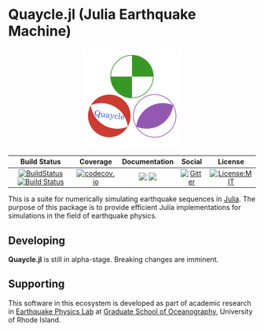 # Quaycle.jl (Julia Earthquake Machine)

<p align="center">
  <img src="/assets/logo.svg" alt="Quaycle.jl" width="200"/>
</p>

| Build Status | Coverage | Documentation  | Social | License |
|:---:|:---:|:---:|:---:|:---:|
| [![BuildStatus](https://travis-ci.com/shipengcheng1230/Quaycle.jl.svg?token=zsZu59CsqQTTp7wzi7zP&branch=master)](https://travis-ci.com/shipengcheng1230/Quaycle.jl) [![Build Status](https://dev.azure.com/jsjyspc/Julia%20Earthquake%20Machine/_apis/build/status/shipengcheng1230.Quaycle.jl?branchName=master)](https://dev.azure.com/jsjyspc/Julia%20Earthquake%20Machine/_build/latest?definitionId=1&branchName=master) | [![codecov.io](https://codecov.io/gh/shipengcheng1230/Quaycle.jl/coverage.svg?token=ag6kv61zOW&branch=master)](https://codecov.io/gh/shipengcheng1230/Quaycle.jl?branch=master) | [![](https://img.shields.io/badge/docs-dev-blue.svg)](https://shipengcheng1230.github.io/Quaycle.jl/dev) [![](https://img.shields.io/badge/docs-stable-blue.svg)](https://shipengcheng1230.github.io/Quaycle.jl/stable) | [![Gitter](https://img.shields.io/badge/chat-on%20gitter-ff69b4.svg)](https://gitter.im/Quaycle-jl/Lobby) | [![License:MIT](http://img.shields.io/badge/license-MIT-brightgreen.svg?style=flat)](https://opensource.org/licenses/MIT) |

This is a suite for numerically simulating earthquake sequences in [Julia](https://julialang.org/). The purpose of this package is to provide efficient Julia implementations for simulations in the field of earthquake physics.

## Developing
**Quaycle.jl** is still in alpha-stage. Breaking changes are imminent.

## Supporting
This software in this ecosystem is developed as part of academic research in
[Earthquake Physics Lab](http://weilab.uri.edu/) at
[Graduate School of Oceanography](https://web.uri.edu/gso/), University of Rhode Island.
